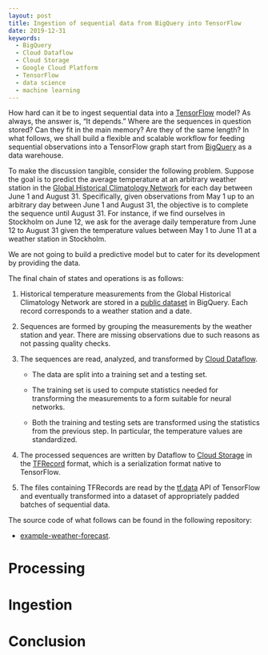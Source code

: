 ```yaml
---
layout: post
title: Ingestion of sequential data from BigQuery into TensorFlow
date: 2019-12-31
keywords:
  - BigQuery
  - Cloud Dataflow
  - Cloud Storage
  - Google Cloud Platform
  - TensorFlow
  - data science
  - machine learning
---
```


How hard can it be to ingest sequential data into a [TensorFlow] model? As
always, the answer is, “It depends.” Where are the sequences in question stored?
Can they fit in the main memory? Are they of the same length? In what follows,
we shall build a flexible and scalable workflow for feeding sequential
observations into a TensorFlow graph start from [BigQuery] as a data warehouse.

To make the discussion tangible, consider the following problem. Suppose the
goal is to predict the average temperature at an arbitrary weather station in
the [Global Historical Climatology Network] for each day between June 1 and
August 31. Specifically, given observations from May 1 up to an arbitrary day
between June 1 and August 31, the objective is to complete the sequence until
August 31. For instance, if we find ourselves in Stockholm on June 12, we ask
for the average daily temperature from June 12 to August 31 given the
temperature values between May 1 to June 11 at a weather station in Stockholm.

We are not going to build a predictive model but to cater for its development by
providing the data.

The final chain of states and operations is as follows:

1. Historical temperature measurements from the Global Historical Climatology
   Network are stored in a [public dataset][ghcn-d] in BigQuery. Each record
   corresponds to a weather station and a date.

2. Sequences are formed by grouping the measurements by the weather station and
   year. There are missing observations due to such reasons as not passing
   quality checks.

3. The sequences are read, analyzed, and transformed by [Cloud Dataflow].

    * The data are split into a training set and a testing set.

    * The training set is used to compute statistics needed for transforming the
      measurements to a form suitable for neural networks.

    * Both the training and testing sets are transformed using the statistics
      from the previous step. In particular, the temperature values are
      standardized.

4. The processed sequences are written by Dataflow to [Cloud Storage] in the
   [TFRecord] format, which is a serialization format native to TensorFlow.

5. The files containing TFRecords are read by the [tf.data] API of TensorFlow
   and eventually transformed into a dataset of appropriately padded batches of
   sequential data.

The source code of what follows can be found in the following repository:

* [example-weather-forecast].

# Processing

# Ingestion

# Conclusion

[Global Historical Climatology Network]: https://www.ncdc.noaa.gov/data-access/land-based-station-data/land-based-datasets/global-historical-climatology-network-ghcn

[BigQuery]: https://cloud.google.com/bigquery/
[Cloud Dataflow]: https://cloud.google.com/dataflow/
[Cloud Storage]: https://cloud.google.com/storage/
[TFRecord]: https://www.tensorflow.org/tutorials/load_data/tfrecord
[TensorFlow]: https://www.tensorflow.org
[ghcn-d]: https://console.cloud.google.com/marketplace/details/noaa-public/ghcn-d
[tf.data]: https://www.tensorflow.org/guide/data

[example-weather-forecast]: https://github.com/chain-rule/example-weather-forecast

